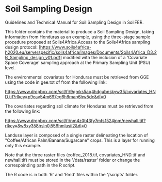 # Soil Sampling Design
Guidelines and Technical Manual for Soil Sampling Design in SoilFER.

This folder contains the material to produce a Soil Sampling Design, taking information from Honduras as an example, using the three-stage sample procedure proposed at Soils4Africa.Access to the Soils4Africa sampling design protocol: [https://www.soils4africa-h2020.eu/serverspecific/soils4africa/images/Documents/Soils4Africa_D3.2B_Sampling_design_v01.pdf] modified with the inclusion of a 'Covariate Space Coverage' sampling approach at the Primary Sampling Unit (PSU) level.

The environmental covariates for Honduras must be retrieved from GGE using the code in gee.txt of from the following link:

https://www.dropbox.com/scl/fi/9qmks5aq4hdgubnskyw35/covariates_HND.tif?rlkey=p9eav54m697cg6h8map6hw5dc&dl=0

The covariates regarding soil climate for Honduras must be retrieved from the following link:

https://www.dropbox.com/scl/fi/nm4z0t43fy7mfs1524jpm/newhall.tif?rlkey=8w8xy358hsln0j556hmlusii2&dl=0

Landuse layer is composed of a single raster delineating the location of "Coffee/African Palm/Banana/Sugarcane" crops. This is a layer for running only this example. 

Note that the three raster files (coffee_2018.tif, covariates_HND.tif and newhall.tif) must be stored in the '/data/raster' folder or change the correspoinding path in the R script.  

The R code is in both 'R' and 'Rmd' files within the '/scripts' folder.
